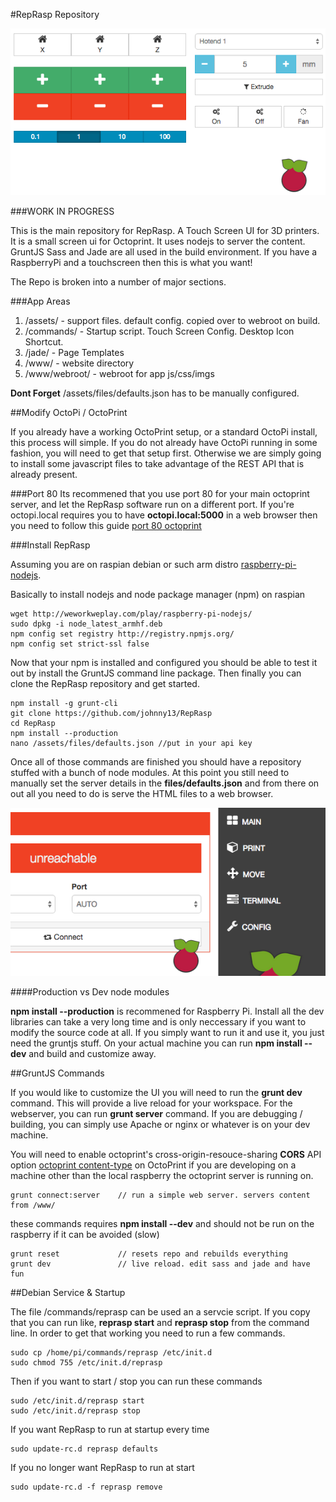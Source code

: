 #RepRasp Repository

![promo image](https://raw.githubusercontent.com/johnny13/RepRasp/master/assets/art/move.png)

###WORK IN PROGRESS 

This is the main repository for RepRasp. A Touch Screen UI for 3D printers. It is a small screen ui for Octoprint. It uses nodejs to server the content. GruntJS Sass and Jade are all used in the build environment. If you have a RaspberryPi and a touchscreen then this is what you want!

The Repo is broken into a number of major sections.

###App Areas

1. /assets/ - support files. default config. copied over to webroot on build.
2. /commands/ - Startup script. Touch Screen Config. Desktop Icon Shortcut.
3. /jade/ - Page Templates
4. /www/ - website directory
5. /www/webroot/ - webroot for app js/css/imgs

**Dont Forget** /assets/files/defaults.json has to be manually configured.

##Modify OctoPi / OctoPrint

If you already have a working OctoPrint setup, or a standard OctoPi install, this process will simple. If you do not already have OctoPi running in some fashion, you will need to get that setup first. Otherwise we are simply going to install some javascript files to take advantage of the REST API that is already present.

###Port 80 
Its recommened that you use port 80 for your main octoprint server, and let the RepRasp software run on a different port. If you're octopi.local requires you to have **octopi.local:5000** in a web browser then you need to follow this guide [port 80 octoprint](https://github.com/foosel/OctoPrint/wiki/Setup-on-a-Raspberry-Pi-running-Raspbian#make-everything-accessible-on-port-80)

###Install RepRasp

Assuming you are on raspian debian or such arm distro [raspberry-pi-nodejs](http://weworkweplay.com/play/raspberry-pi-nodejs/). 

Basically to install nodejs and node package manager (npm) on raspian  
  
    wget http://weworkweplay.com/play/raspberry-pi-nodejs/
    sudo dpkg -i node_latest_armhf.deb
    npm config set registry http://registry.npmjs.org/
    npm config set strict-ssl false
  

Now that your npm is installed and configured you should be able to test it out by install the GruntJS command line package.
Then finally you can clone the RepRasp repository and get started.

    npm install -g grunt-cli
    git clone https://github.com/johnny13/RepRasp
    cd RepRasp
    npm install --production
    nano /assets/files/defaults.json //put in your api key
  
Once all of those commands are finished you should have a repository stuffed with a bunch of node modules. At this point you still need to manually set the server details in the **files/defaults.json** and from there on out all you need to do is serve the HTML files to a web browser.

![promo image](https://raw.githubusercontent.com/johnny13/RepRasp/master/assets/art/menu.png)

####Production vs Dev node modules

**npm install --production** is recommened for Raspberry Pi. Install all the dev libraries can take a very long time and is only neccessary if you want to modify the source code at all. If you simply want to run it and use it, you just need the gruntjs stuff. On your actual machine you can run **npm install --dev** and build and customize away.


##GruntJS Commands

If you would like to customize the UI you will need to run the **grunt dev** command. This will provide a live reload for your workspace. For the webserver, you can run **grunt server** command. If you are debugging / building, you can simply use Apache or nginx or whatever is on your dev machine. 

You will need to enable octoprint's cross-origin-resouce-sharing **CORS** API option [octoprint content-type](http://docs.octoprint.org/en/master/api/general.html#content-type) on OctoPrint if you are developing on a machine other than the local raspberry the octoprint server is running on.

    grunt connect:server    // run a simple web server. servers content from /www/
    
these commands requires **npm install --dev** and should not be run on the raspberry if it can be avoided (slow)

    grunt reset             // resets repo and rebuilds everything
    grunt dev               // live reload. edit sass and jade and have fun


##Debian Service & Startup

The file /commands/reprasp can be used an a servcie script. If you copy that you can run like, **reprasp start** and **reprasp stop** from the command line. In order to get that working you need to run a few commands.

    sudo cp /home/pi/commands/reprasp /etc/init.d
    sudo chmod 755 /etc/init.d/reprasp
    
Then if you want to start / stop you can run these commands

    sudo /etc/init.d/reprasp start
    sudo /etc/init.d/reprasp stop
    
If you want RepRasp to run at startup every time

    sudo update-rc.d reprasp defaults
    
If you no longer want RepRasp to run at start 

    sudo update-rc.d -f reprasp remove
    
